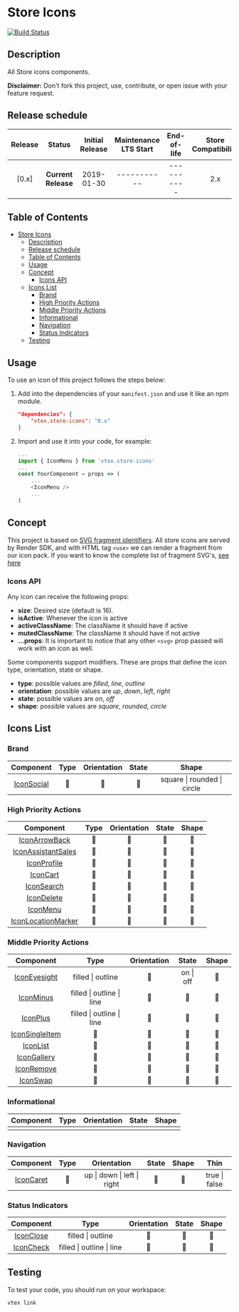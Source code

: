 # Store Icons

[![Build Status](https://travis-ci.org/vtex-apps/store-icons.svg?branch=master)](https://travis-ci.org/vtex-apps/store-icons)

## Description

All Store icons components.

**Disclaimer:** Don't fork this project, use, contribute, or open issue with your feature request.

## Release schedule

| Release | Status              | Initial Release | Maintenance LTS Start | End-of-life | Store Compatibility |
| :-----: | :-----------------: | :-------------: | :-------------------: | :---------: | :-----------------: |
| [0.x]   | **Current Release** | 2019-01-30      | -----------           | ----------  | 2.x                 |

## Table of Contents

- [Store Icons](#store-icons)
  - [Description](#description)
  - [Release schedule](#release-schedule)
  - [Table of Contents](#table-of-contents)
  - [Usage](#usage)
  - [Concept](#concept)
    - [Icons API](#icons-api)
  - [Icons List](#icons-list)
    - [Brand](#brand)
    - [High Priority Actions](#high-priority-actions)
    - [Middle Priority Actions](#middle-priority-actions)
    - [Informational](#informational)
    - [Navigation](#navigation)
    - [Status Indicators](#status-indicators)
  - [Testing](#testing)

## Usage

To use an icon of this project follows the steps below:

1. Add into the dependencies of your `manifest.json` and use it like an npm module.

   ```json
   "dependencies": {
       "vtex.store-icons": "0.x"
   }
   ```

2. Import and use it into your code, for example:
   ```js
   ...
   import { IconMenu } from 'vtex.store-icons'
   ...
   const YourComponent = props => (
       ...
       <IconMenu />
       ...
   )
   ```

## Concept

This project is based on [SVG fragment identifiers](https://css-tricks.com/svg-fragment-identifiers-work/). All store icons are served by Render SDK, and with HTML tag `<use>` we can render a fragment from our icon pack. If you want to know the complete list of fragment SVG's, [see here](https://github.com/vtex-apps/store-icons/blob/master/ICONPACK.md)

### Icons API

Any icon can receive the following props:

- **size**: Desired size (default is 16).
- **isActive**: Whenever the icon is active
- **activeClassName**: The className it should have if active
- **mutedClassName**: The className it should have if not active
- **...props**: It is important to notice that any other `<svg>` prop passed will work with an icon as well.

Some components support modifiers. These are props that define the icon type, orientation, state or shape.

- **type**: possible values are _filled_, _line_, _outline_
- **orientation**: possible values are _up_, _down_, _left_, _right_
- **state**: possible values are _on_, _off_
- **shape**: possible values are _square_, _rounded_, _circle_

## Icons List

### Brand

|                                          Component                                           | Type | Orientation | State |            Shape            |
| :------------------------------------------------------------------------------------------: | :--: | :---------: | :---: | :-------------------------: |
| [IconSocial](https://github.com/vtex-apps/store-icons/blob/feature/docs/react/IconSocial.js) |  🚫  |     🚫      |  🚫   | square \| rounded \| circle |

### High Priority Actions
| Component                                                                                                    | Type  | Orientation | State | Shape |
| :----------------------------------------------------------------------------------------------------------: | :---: | :---------: | :---: | :---: |
| [IconArrowBack](https://github.com/vtex-apps/store-icons/blob/feature/docs/react/IconArrowBack.js)           | 🚫    | 🚫          | 🚫    | 🚫    |
| [IconAssistantSales](https://github.com/vtex-apps/store-icons/blob/feature/docs/react/IconAssistantSales.js) | 🚫    | 🚫          | 🚫    | 🚫    |
| [IconProfile](https://github.com/vtex-apps/store-icons/blob/feature/docs/react/IconProfile.js)               | 🚫    | 🚫          | 🚫    | 🚫    |
| [IconCart](https://github.com/vtex-apps/store-icons/blob/feature/docs/react/IconCart.js)                     | 🚫    | 🚫          | 🚫    | 🚫    |
| [IconSearch](https://github.com/vtex-apps/store-icons/blob/feature/docs/react/IconSearch.js)                 | 🚫    | 🚫          | 🚫    | 🚫    |
| [IconDelete](https://github.com/vtex-apps/store-icons/blob/feature/docs/react/IconDelete.js)                 | 🚫    | 🚫          | 🚫    | 🚫    |
| [IconMenu](https://github.com/vtex-apps/store-icons/blob/feature/docs/react/IconMenu.js)                     | 🚫    | 🚫          | 🚫    | 🚫    |
| [IconLocationMarker](https://github.com/vtex-apps/store-icons/blob/feature/docs/react/IconLocationMarker.js) | 🚫    | 🚫          | 🚫    | 🚫    |

### Middle Priority Actions

| Component                                                                                            | Type                      | Orientation | State     | Shape |
| :--------------------------------------------------------------------------------------------------: | :-----------------------: | :---------: | :-------: | :---: |
| [IconEyesight](https://github.com/vtex-apps/store-icons/blob/feature/docs/react/IconEyesight.js)     | filled \| outline         | 🚫          | on \| off | 🚫    |
| [IconMinus](https://github.com/vtex-apps/store-icons/blob/feature/docs/react/IconMinus.js)           | filled \| outline \| line | 🚫          | 🚫        | 🚫    |
| [IconPlus](https://github.com/vtex-apps/store-icons/blob/feature/docs/react/IconPlus.js)             | filled \| outline \| line | 🚫          | 🚫        | 🚫    |
| [IconSingleItem](https://github.com/vtex-apps/store-icons/blob/feature/docs/react/IconSingleItem.js) | 🚫                        | 🚫          | 🚫        | 🚫    |
| [IconList](https://github.com/vtex-apps/store-icons/blob/feature/docs/react/IconList.js)             | 🚫                        | 🚫          | 🚫        | 🚫    |
| [IconGallery](https://github.com/vtex-apps/store-icons/blob/feature/docs/react/IconGallery.js)       | 🚫                        | 🚫          | 🚫        | 🚫    |
| [IconRemove](https://github.com/vtex-apps/store-icons/blob/feature/docs/react/IconRemove.js)         | 🚫                        | 🚫          | 🚫        | 🚫    |
| [IconSwap](https://github.com/vtex-apps/store-icons/blob/feature/docs/react/IconSwap.js)             | 🚫                        | 🚫          | 🚫        | 🚫    |

### Informational

| Component | Type | Orientation | State | Shape |
| :-------: | :--: | :---------: | :---: | :---: |
|           |      |             |

### Navigation

|                                         Component                                          | Type |         Orientation         | State | Shape |     Thin      |
| :----------------------------------------------------------------------------------------: | :--: | :-------------------------: | :---: | :---: | :-----------: |
| [IconCaret](https://github.com/vtex-apps/store-icons/blob/feature/docs/react/IconCaret.js) |  🚫  | up \| down \| left \| right |  🚫   |  🚫   | true \| false |

### Status Indicators

| Component                                                                                  | Type                      | Orientation | State | Shape |
| :----------------------------------------------------------------------------------------: | :-----------------------: | :---------: | :---: | :---: |
| [IconClose](https://github.com/vtex-apps/store-icons/blob/feature/docs/react/IconClose.js) | filled \| outline         | 🚫          | 🚫    | 🚫    |
| [IconCheck](https://github.com/vtex-apps/store-icons/blob/feature/docs/react/IconCheck.js) | filled \| outline \| line | 🚫          | 🚫    | 🚫    |

## Testing

To test your code, you should run on your workspace:

```sh
vtex link
```
